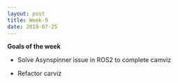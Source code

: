 ```yaml
---
layout: post
title: Week-9
date: 2019-07-25
---	
```


**Goals of the week**

* Solve Asynspinner issue in ROS2 to complete camviz

* Refactor carviz
